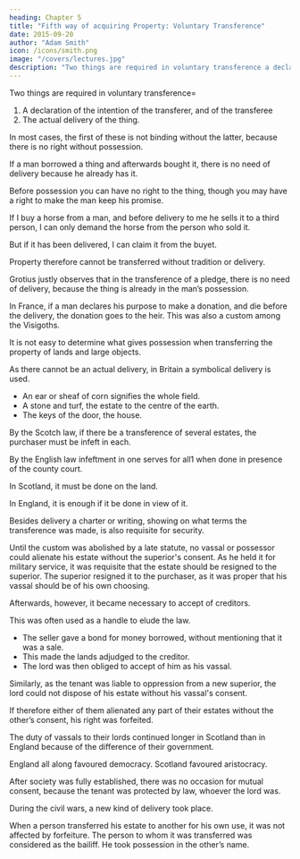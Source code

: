 ```yaml
---
heading: Chapter 5
title: "Fifth way of acquiring Property: Voluntary Transference"
date: 2015-09-20
author: "Adam Smith"
icon: /icons/smith.png
image: "/covers/lectures.jpg"
description: "Two things are required in voluntary transference a declaration of the intention of the transferer, and of the transferee, the actual delivery of the thing"
---
```




Two things are required in voluntary transference= 

1. A declaration of the intention of the transferer, and of the transferee
2. The actual delivery of the thing.

In most cases, the first of these is not binding without the latter, because there is no right without possession.

If a man borrowed a thing and afterwards bought it, there is no need of delivery because he already has it.

Before possession you can have no right to the thing, though you may have a right to make the man keep his promise.

If I buy a horse from a man, and before delivery to me he sells it to a third person, I can only demand the horse from the person who sold it.

But if it has been delivered, I can claim it from the buyet.

Property therefore cannot be transferred without tradition or delivery.

Grotius justly observes that in the transference of a pledge, there is no need of delivery, because the thing is already in the man’s possession.

In France, if a man declares his purpose to make a donation, and die before the delivery, the donation goes to the heir. This was also a custom among the Visigoths.

It is not easy to determine what gives possession when transferring the property of lands and large objects.

As there cannot be an actual delivery, in Britain a symbolical delivery is used. 
- An ear or sheaf of corn signifies the whole field.
- A stone and turf, the estate to the centre of the earth.
- The keys of the door, the house.

By the Scotch law, if there be a transference of several estates, the purchaser must be infeft in each.

By the English law infeftment in one serves for all1 when done in presence of the county court.

In Scotland, it must be done on the land.

In England, it is enough if it be done in view of it.

Besides delivery a charter or writing, showing on what terms the transference was made, is also requisite for security.

Until the custom was abolished by a late statute, no vassal or possessor could alienate his estate without the superior's consent. As he held it for military service, it was requisite that the estate should be resigned to the superior. The superior resigned it to the purchaser, as it was proper that his vassal should be of his own choosing.

Afterwards, however, it became necessary to accept of creditors.

This was often used as a handle to elude the law.
- The seller gave a bond for money borrowed, without mentioning that it was a sale.
- This made the lands adjudged to the creditor.
- The lord was then obliged to accept of him as his vassal.

Similarly, as the tenant was liable to oppression from a new superior, the lord could not dispose of his estate without his vassal's consent.

If therefore either of them alienated any part of their estates without the other’s consent, his right was forfeited.

The duty of vassals to their lords continued longer in Scotland than in England because of the difference of their government.

England all along favoured democracy. Scotland favoured aristocracy.

After society was fully established, there was no occasion for mutual consent, because the tenant was protected by law, whoever the lord was.

During the civil wars, a new kind of delivery took place.

When a person transferred his estate to another for his own use, it was not affected by forfeiture. The person to whom it was transferred was considered as the bailiff. He took possession in the other’s name.
